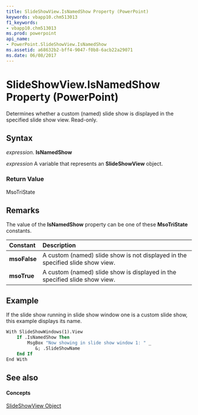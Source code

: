 ```yaml
---
title: SlideShowView.IsNamedShow Property (PowerPoint)
keywords: vbapp10.chm513013
f1_keywords:
- vbapp10.chm513013
ms.prod: powerpoint
api_name:
- PowerPoint.SlideShowView.IsNamedShow
ms.assetid: a68632b2-bff4-9047-f0b8-6acb22a29071
ms.date: 06/08/2017
---
```



# SlideShowView.IsNamedShow Property (PowerPoint)

Determines whether a custom (named) slide show is displayed in the specified slide show view. Read-only.


## Syntax

 _expression_. **IsNamedShow**

 _expression_ A variable that represents an **SlideShowView** object.


### Return Value

MsoTriState


## Remarks

The value of the  **IsNamedShow** property can be one of these **MsoTriState** constants.



|**Constant**|**Description**|
|:-----|:-----|
|**msoFalse**|A custom (named) slide show is not displayed in the specified slide show view.|
|**msoTrue**| A custom (named) slide show is displayed in the specified slide show view.|

## Example

If the slide show running in slide show window one is a custom slide show, this example displays its name.


```vb
With SlideShowWindows(1).View
    If .IsNamedShow Then
        MsgBox "Now showing in slide show window 1: " _
           &; .SlideShowName
    End If
End With
```


## See also


#### Concepts


[SlideShowView Object](PowerPoint.SlideShowView.md)

